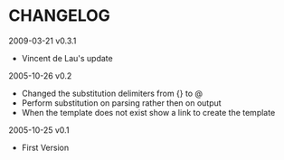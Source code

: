 # CHANGELOG

2009-03-21 v0.3.1
* Vincent de Lau's update

2005-10-26 v0.2
* Changed the substitution delimiters from {} to @
* Perform substitution on parsing rather then on output
* When the template does not exist show a link to create the template

2005-10-25 v0.1
* First Version
